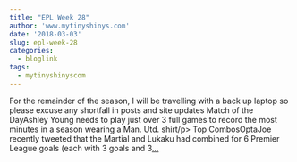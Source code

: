 ```yaml
---
title: "EPL Week 28"
author: 'www.mytinyshinys.com'
date: '2018-03-03'
slug: epl-week-28
categories:
  - bloglink
tags:
  - mytinyshinyscom
---
```


For the remainder of the season, I will be travelling with a back up laptop so please excuse any shortfall in posts and site updates Match of the DayAshley Young needs to play just over 3 full games to record the most minutes in a season wearing a Man. Utd. shirt/p> Top CombosOptaJoe recently tweeted that the Martial and Lukaku had combined for 6 Premier League goals (each with 3 goals and 3[... <i class="fas fa-external-link-alt"></i>](https://www.mytinyshinys.com/2018/03/03/epl-week-28/)

